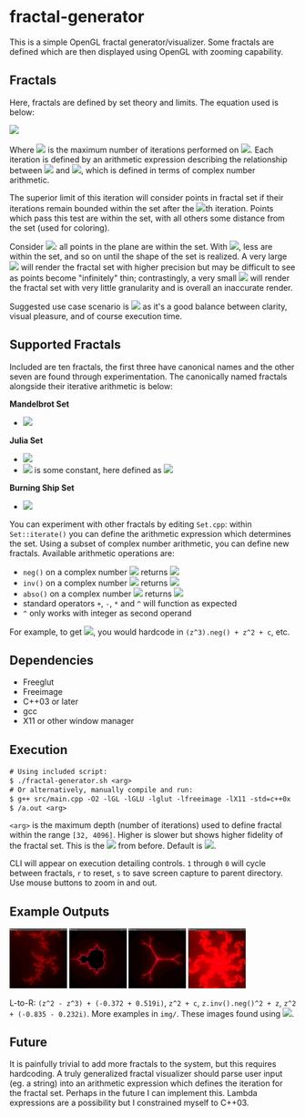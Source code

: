 # fractal-generator
This is a simple OpenGL fractal generator/visualizer. Some fractals are defined which are then displayed using OpenGL with zooming capability.

## Fractals
Here, fractals are defined by set theory and limits. The equation used is below:

<img src="https://latex.codecogs.com/gif.latex?z_n\in\text{F}\text{iff}\limsup_{n\to\\d}|z_{n+1}|\leq5" /> 

Where <img src="https://latex.codecogs.com/gif.latex?d" /> is the maximum number of iterations performed on <img src="https://latex.codecogs.com/gif.latex?z_n" />. Each iteration is defined by an arithmetic expression describing the relationship between <img src="https://latex.codecogs.com/gif.latex?z_n" /> and <img src="https://latex.codecogs.com/gif.latex?z_{n+1}" />, which is defined in terms of complex number arithmetic. 

The superior limit of this iteration will consider points in fractal set if their iterations remain bounded within the set after the <img src="https://latex.codecogs.com/gif.latex?d" />th iteration. Points which pass this test are within the set, with all others some distance from the set (used for coloring).

Consider <img src="https://latex.codecogs.com/gif.latex?d=0" />: all points in the plane are within the set. With <img src="https://latex.codecogs.com/gif.latex?d=1" />, less are within the set, and so on until the shape of the set is realized. A very large <img src="https://latex.codecogs.com/gif.latex?d" /> will render the fractal set with higher precision but may be difficult to see as points become "infinitely" thin; contrastingly, a very small <img src="https://latex.codecogs.com/gif.latex?d" /> will render the fractal set with very little granularity and is overall an inaccurate render. 

Suggested use case scenario is <img src="https://latex.codecogs.com/gif.latex?d\in[64,512]" /> as it's a good balance between clarity, visual pleasure, and of course execution time.

## Supported Fractals
Included are ten fractals, the first three have canonical names and the other seven are found through experimentation. The canonically named fractals alongside their iterative arithmetic is below:

<b>Mandelbrot Set</b>
- <img src="https://latex.codecogs.com/gif.latex?z_{n+1}=z_n^2+c" /> 

<b>Julia Set</b>
- <img src="https://latex.codecogs.com/gif.latex?z_{n+1}=z_n^2+k" /> 
- <img src="https://latex.codecogs.com/gif.latex?k" /> is some constant, here defined as <img src="https://latex.codecogs.com/gif.latex?(-0.835-0.232i)" />

<b>Burning Ship Set</b>
- <img src="https://latex.codecogs.com/gif.latex?z_{n+1}=|z_n|^2+c" /> 

You can experiment with other fractals by editing `Set.cpp`: within `Set::iterate()` you can define the arithmetic expression which determines the set. Using a subset of complex number arithmetic, you can define new fractals. Available arithmetic operations are:

- `neg()` on a complex number <img src="https://latex.codecogs.com/gif.latex?(a+bi)" /> returns <img src="https://latex.codecogs.com/gif.latex?(-a-bi)" />
- `inv()` on a complex number <img src="https://latex.codecogs.com/gif.latex?(a+bi)" /> returns <img src="https://latex.codecogs.com/gif.latex?(b+ai)" />
- `abso()` on a complex number <img src="https://latex.codecogs.com/gif.latex?(a+bi)" /> returns <img src="https://latex.codecogs.com/gif.latex?(|a|+|b|i)" />
- standard operators `+`, `-`, `*` and `^` will function as expected
- `^` only works with integer as second operand

For example, to get <img src="https://latex.codecogs.com/gif.latex?z_{n+1}=-z_n^3+z_n^2+c" />, you would hardcode in `(z^3).neg() + z^2 + c`, etc.

## Dependencies
- Freeglut
- Freeimage
- C++03 or later
- gcc
- X11 or other window manager

## Execution
    # Using included script:
    $ ./fractal-generator.sh <arg>
    # Or alternatively, manually compile and run:
    $ g++ src/main.cpp -O2 -lGL -lGLU -lglut -lfreeimage -lX11 -std=c++0x
    $ /a.out <arg>
  
`<arg>` is the maximum depth (number of iterations) used to define fractal within the range `[32, 4096]`. Higher is slower but shows higher fidelity of the fractal set. This is the <img src="https://latex.codecogs.com/gif.latex?d" /> from before. Default is <img src="https://latex.codecogs.com/gif.latex?d=128" />.

CLI will appear on execution detailing controls. `1` through `0` will cycle between fractals, `r` to reset, `s` to save screen capture to parent directory. Use mouse buttons to zoom in and out.

## Example Outputs
<img src="https://github.com/stratzilla/fractal-generator/blob/master/img/ShurikenZoom.png" width="20%"/> <img src="https://github.com/stratzilla/fractal-generator/blob/master/img/MandelbrotDefault.png" width="20%"/> <img src="https://github.com/stratzilla/fractal-generator/blob/master/img/VeinDefault.png" width="20%"/> <img src="https://github.com/stratzilla/fractal-generator/blob/master/img/JuliaZoom.png" width="20%"/>

L-to-R: `(z^2 - z^3) + (-0.372 + 0.519i)`, `z^2 + c`, `z.inv().neg()^2 + z`, `z^2 + (-0.835 - 0.232i)`. More examples in `img/`. These images found using <img src="https://latex.codecogs.com/gif.latex?d=64" />.

## Future
It is painfully trivial to add more fractals to the system, but this requires hardcoding. A truly generalized fractal visualizer should parse user input (eg. a string) into an arithmetic expression which defines the iteration for the fractal set. Perhaps in the future I can implement this. Lambda expressions are a possibility but I constrained myself to C++03.
